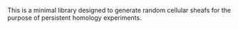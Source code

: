 This is a minimal library designed to generate random cellular sheafs for the purpose of persistent homology experiments.
